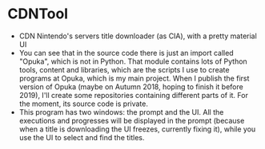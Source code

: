 # CDNTool
 - CDN Nintendo's servers title downloader (as CIA), with a pretty material UI
 - You can see that in the source code there is just an import called "Opuka", which is not in Python. That module contains lots of Python tools, content and libraries, which are the scripts I use to create programs at Opuka, which is my main project. When I publish the first version of Opuka (maybe on Autumn 2018, hoping to finish it before 2019), I'll create some repositories containing different parts of it. For the moment, its source code is private.
 - This program has two windows: the prompt and the UI. All the executions and progresses will be displayed in the prompt (because when a title is downloading the UI freezes, currently fixing it), while you use the UI to select and find the titles.

